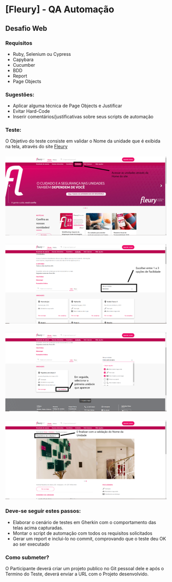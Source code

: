 # [Fleury] - QA Automação
## Desafio Web

### Requisitos

- Ruby, Selenium ou Cypress
- Capybara
- Cucumber
- BDD
- Report
- Page Objects

### Sugestões:

- Aplicar alguma técnica de Page Objects e Justificar
- Evitar Hard-Code
- Inserir comentários/justificativas sobre seus scripts de automação 

### Teste:

O Objetivo do teste consiste em validar o Nome da unidade que é exibida na tela, através do site [Fleury](http://www.fleury.com.br)

### ![image.png](/images/Imagem01.png)

### ![image.png](/images/Imagem02.png)

### ![image.png](/images/Imagem03.png)

### ![image.png](/images/Imagem04.png)

### Deve-se seguir estes passos:

- Elaborar o cenário de testes em Gherkin com o comportamento das telas acima capturadas.
- Montar o script de automação com todos os requisitos solicitados
- Gerar um report e inclui-lo no commit, comprovando que o teste deu OK ao ser executado

### Como submeter?

O Participante deverá criar um projeto publico no Git pessoal dele e após o Termino do Teste, deverá enviar a URL com o Projeto desenvolvido.




